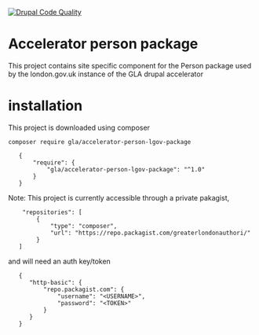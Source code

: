 [![Drupal Code Quality](https://github.com/GreaterLondonAuthority/accelerator-person-lgov-package/actions/workflows/drupal-code-quality.yml/badge.svg)](https://github.com/GreaterLondonAuthority/accelerator-person-lgov-package/actions/workflows/drupal-code-quality.yml)

# Accelerator person package

This project contains site specific component for the Person package used by the london.gov.uk instance of the GLA drupal accelerator

# installation
This project is downloaded using composer
```
composer require gla/accelerator-person-lgov-package
```

```
   {
       "require": {
           "gla/accelerator-person-lgov-package": "^1.0"
       }
   } 
```




Note: This project is currently accessible through a private pakagist, 
```
    "repositories": [
        {
            "type": "composer",
            "url": "https://repo.packagist.com/greaterlondonauthori/"
        }
   ]
```

and will need an auth key/token
```
   {
      "http-basic": {
          "repo.packagist.com": {
              "username": "<USERNAME>",
              "password": "<TOKEN>"
          }
      }
   }
```

